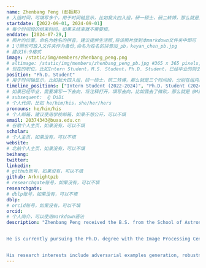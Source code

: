 ```yaml
---
name: Zhenbang Peng (彭振邦)
# 入组时间，可填写多个，用于时间轴显示，比如我大四入组，研一硕士，研二转博，那么就是三个时间段
startdate: [2022-09-01, 2024-09-01]
# 每个时间段的结束时间，如果未结束就不需要填，
enddate: [2024-07-29,]
# 照片的位置，命名为姓名的拼音，建议提供生活照,将该照片放到本markdown文件夹中即可
# 1寸照也可放入文件夹作为备份,命名为姓名的拼音加_pb，keyan_chen_pb.jpg
# 建议16:9格式
image: /static/img/members/zhenbang_peng.png 
# altimage: /static/img/members/zhenbang_peng_pb.jpg #365 x 365 pixels, 72 dpi
# 现在的职位，比如Intern Student，M.S. Student，Ph.D. Student，已经毕业的则去掉Student，写 M.S.，Ph.D.
position: "Ph.D. Student" 
# 用于时间轴显示，比如我大四入组，研一硕士，研二转博，那么就是三个时间段，分别在组内身份是实习生，硕士生，博士生
timeline_positions: ["Intern Student (2022-2024)", "Ph.D. Student (2024-)"]
# 如果已经毕业，需要填写一下去向，将注释打开，填写去向，比如我去了微软，那么就是 @Microsoft Research Asia
# subsequent:  @ DiDi
# 个人代词，比如 he/him/his，she/her/hers
pronouns: he/him/his
# 个人邮箱，建议使用学校邮箱，如果不想公开，可以不填
email: 20374343@buaa.edu.cn 
# 谷歌个人主页，如果没有，可以不填
scholar: 
# 个人主页，如果没有，可以不填
website: 
# 北航个人主页，如果没有，可以不填
beihang:
twitter:
linkedin:
# github账号，如果没有，可以不填
github: Arknightpzb
# researchgate账号，如果没有，可以不填
researchgate: 
# dblp账号，如果没有，可以不填
dblp: 
# orcid账号，如果没有，可以不填
orcid: 
# 个人简介，可以使用markdown语法
description: "Zhenbang Peng received the B.S. from the School of Astronautics, Beihang University, Beijing, China, in 2022. 


He is currently pursuing the Ph.D. degree with the Image Processing Center, School of Astronautics, Beihang University.


His research interests include adversarial examples generation, robustness in deep learning, and image processing."
---
```

